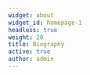 ```yaml
---
widget: about
widget_id: homepage-1
headless: true
weight: 20
title: Biography
active: true
author: admin
---
```

